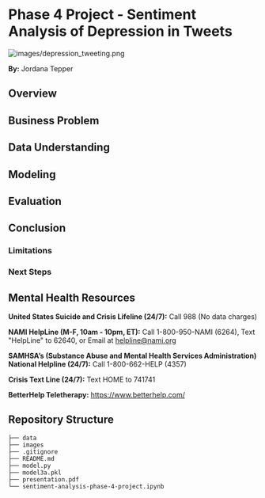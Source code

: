# Phase 4 Project - Sentiment Analysis of Depression in Tweets
![images/depression_tweeting.png](https://github.com/jordanate/sentiment-analysis-phase-4-project/blob/main/images/depression_tweeting.png)

**By:** Jordana Tepper

## Overview

## Business Problem

## Data Understanding

## Modeling

## Evaluation

## Conclusion

### Limitations

### Next Steps

## Mental Health Resources

**United States Suicide and Crisis Lifeline (24/7):** Call 988 (No data charges)

**NAMI HelpLine (M-F, 10am - 10pm, ET):** Call 1-800-950-NAMI (6264), Text "HelpLine" to 62640, or Email at helpline@nami.org

**SAMHSA’s (Substance Abuse and Mental Health Services Administration) National Helpline (24/7):** Call 1-800-662-HELP (4357)

**Crisis Text Line (24/7):** Text HOME to 741741

**BetterHelp Teletherapy:** https://www.betterhelp.com/



## Repository Structure
```
├── data
├── images
├── .gitignore
├── README.md
├── model.py
├── model3a.pkl
├── presentation.pdf
└── sentiment-analysis-phase-4-project.ipynb
```
